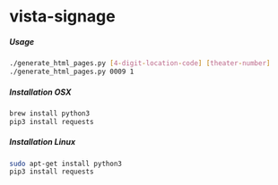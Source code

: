 # vista-signage

##### Usage
```bash
./generate_html_pages.py [4-digit-location-code] [theater-number]
./generate_html_pages.py 0009 1
```
##### Installation OSX
```bash
brew install python3
pip3 install requests
```

##### Installation Linux
```bash
sudo apt-get install python3
pip3 install requests
```